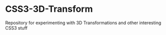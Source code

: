 # CSS3-3D-Transform
Repository for experimenting with 3D Transformations and other interesting CSS3 stuff
